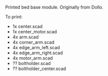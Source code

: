 Printed bed base module. Originally from Dollo.

To print:
* 1x center.scad
* 1x center_motor.scad
* 4x arm.scad
* 4x corner_arm.scad
* 4x edge_arm_left.scad
* 4x edge_arm_right.scad
* 4x motor_arm.scad
* ?? boltholder.scad
* ?? boltholder_center.scad
